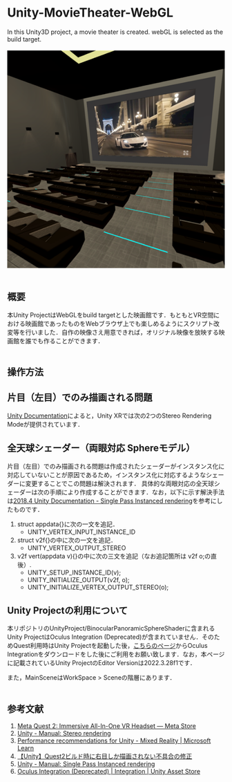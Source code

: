 # Unity-MovieTheater-WebGL
In this Unity3D project, a movie theater is created. webGL is selected as the build target.
<br><br>
![MovieTheaterのスクリーンショット](Document/MovieTheater.png)
<br><br>



## 概要
本Unity ProjectはWebGLをbuild targetとした映画館です．もともとVR空間における映画館であったものをWebブラウザ上でも楽しめるようにスクリプト改変等を行いました．自作の映像さえ用意できれば，オリジナル映像を放映する映画館を誰でも作ることができます．
<br><br>



## 操作方法




## 片目（左目）でのみ描画される問題
[Unity Documentation](https://docs.unity3d.com/ja/2022.3/Manual/SinglePassStereoRendering.html)によると，Unity XRでは次の2つのStereo Rendering Modeが提供されています．




## 全天球シェーダー（両眼対応 Sphereモデル）
片目（左目）でのみ描画される問題は作成されたシェーダーがインスタンス化に対応していないことが原因であるため，インスタンス化に対応するようなシェーダーに変更することでこの問題は解決されます．
具体的な両眼対応の全天球シェーダーは次の手順により作成することができます．なお，以下に示す解決手法は[2018.4 Unity Documentation - Single Pass Instanced rendering](https://docs.unity3d.com/2018.4/Documentation/Manual/SinglePassInstancing.html)を参考にしたものです．

1. struct appdata{}に次の一文を追記．
   - UNITY_VERTEX_INPUT_INSTANCE_ID
2. struct v2f{}の中に次の一文を追記．
   - UNITY_VERTEX_OUTPUT_STEREO
3. v2f vert(appdata v){}の中に次の三文を追記（なお追記箇所は v2f o;の直後）.
   - UNITY_SETUP_INSTANCE_ID(v);
   - UNITY_INITIALIZE_OUTPUT(v2f, o);
   - UNITY_INITIALIZE_VERTEX_OUTPUT_STEREO(o);





## Unity Projectの利用について
本リポジトリのUnityProject/BinocularPanoramicSphereShaderに含まれるUnity ProjectはOculus Integration (Deprecated)が含まれていません．そのためQuest利用時はUnity Projectを起動した後，[こちらのページ](https://assetstore.unity.com/packages/tools/integration/oculus-integration-deprecated-82022)からOculus Integrationをダウンロードをした後にご利用をお願い致します．なお，本ページに記載されているUnity ProjectのEditor Versionは2022.3.28f1です．

また，MainSceneはWorkSpace > Sceneの階層にあります．
<br><br>



## 参考文献
1. <a name="Quest2"></a>[Meta Quest 2: Immersive All-In-One VR Headset — Meta Store](https://www.meta.com/jp/quest/products/quest-2/)
2. <a name="StereoRendering"></a>[Unity - Manual: Stereo rendering](https://docs.unity3d.com/ja/2022.3/Manual/SinglePassStereoRendering.html)
3. <a name="PerformanceRec"></a>[Performance recommendations for Unity - Mixed Reality | Microsoft Learn](https://learn.microsoft.com/en-us/windows/mixed-reality/develop/unity/performance-recommendations-for-unity?tabs=openxr)
4. <a name="Solution"></a>[【Unity】Quest2ビルド時に右目しか描画されない不具合の修正](https://zenn.dev/dami/articles/8f436e67cbf882)
5. <a name="UniDoc"></a>[Unity - Manual:  Single Pass Instanced rendering](https://docs.unity3d.com/ja/2018.4/Manual/SinglePassInstancing.html)
6. <a name="OculusIntegration"></a>[Oculus Integration (Deprecated) | Integration | Unity Asset Store](https://assetstore.unity.com/packages/tools/integration/oculus-integration-deprecated-82022)

